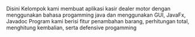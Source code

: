Disini Kelompok kami membuat aplikasi kasir dealer motor dengan menggunakan bahasa progamming java dan menggunakan GUI, JavaFx, Javadoc
Program kami berisi fitur penambahan barang, perhitungan total, menghitung kembalian, serta defensive progamming
